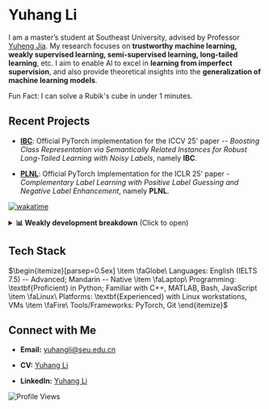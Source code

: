 # Yuhang Li

I am a master’s student at Southeast University, advised by Professor [Yuheng Jia](https://jyh-learning.github.io/). My research focuses on **trustworthy machine learning, weakly supervised learning, semi-supervised learning, long-tailed learning**, etc. I aim to enable Al to excel in **learning from imperfect supervision**, and also provide theoretical insights into the **generalization of machine learning models**.

Fun Fact: I can solve a Rubik's cube in under 1 minutes.

## Recent Projects
- **[IBC](https://github.com/yhli-ml/IBC)**: Official PyTorch implementation for the ICCV 25' paper -- *Boosting Class Representation via Semantically Related Instances for Robust Long-Tailed Learning with Noisy Labels*, namely **IBC**.

- **[PLNL](https://github.com/yhli-ml/PLNL)**: Official PyTorch Implementation for the ICLR 25' paper - *Complementary Label Learning with Positive Label Guessing and Negative Label Enhancement*, namely **PLNL**.

<!--![Yuhang's GitHub stats](https://github-readme-stats.vercel.app/api?username=yhli-ml&show=reviews,discussions_started,discussions_answered,prs_merged,prs_merged_percentage&show_icons=true&theme=radical)-->

<!--![Yuhang's WakaTime stats](https://github-readme-stats.vercel.app/api/wakatime?username=yhli-ml)-->


[![wakatime](https://wakatime.com/badge/user/1c37f4b6-0e23-4f22-8a33-28d3cc113867.svg)](https://wakatime.com/@1c37f4b6-0e23-4f22-8a33-28d3cc113867)

<details>
  <summary><b>📊 Weakly development breakdown</b> (Click to open)</summary>
  <br>
  
  <!--START_SECTION:waka-->

```python
From: 22 June 2025 - To: 29 June 2025

Total Time: 0 secs

Other   1 min           ███████████████████████▒░   92.72 %
Text    0 secs          █▓░░░░░░░░░░░░░░░░░░░░░░░   07.28 %
```

<!--END_SECTION:waka-->

</details>

## Tech Stack
$\begin{itemize}[parsep=0.5ex]
  \item \faGlobe\ Languages: English (IELTS 7.5) -- Advanced; Mandarin -- Native
  \item \faLaptop\ Programming: \textbf{Proficient} in Python; Familiar with C++, MATLAB, Bash, JavaScript
  \item \faLinux\ Platforms: \textbf{Experienced} with Linux workstations, VMs
  \item \faFire\ Tools/Frameworks: PyTorch, Git
\end{itemize}$

## Connect with Me
- **Email:** [yuhangli@seu.edu.cn](mailto:yuhangli@seu.edu.cn)

- **CV:** [Yuhang Li](https://drive.google.com/file/d/1WifCJAp_UtDlwYg5ImrVB4p_5cXwZcfs/view?usp=sharing) 

- **LinkedIn:** [Yuhang Li](https://www.linkedin.com/in/yuhang-li-7782b5361/) 

![Profile Views](https://komarev.com/ghpvc/?username=yhli-ml&color=blue)
